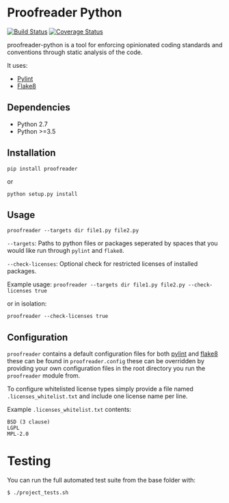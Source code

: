 # Proofreader Python

[![Build Status](https://alfred.elifesciences.org/buildStatus/icon?job=library-proofreader-python)](https://alfred.elifesciences.org/job/library-proofreader-python/) [![Coverage Status](https://coveralls.io/repos/github/elifesciences/proofreader-python/badge.svg?branch=initial_implementation)](https://coveralls.io/github/elifesciences/proofreader-python?branch=initial_implementation)

proofreader-python is a tool for enforcing opinionated coding standards and conventions through static analysis of the code.

It uses:
- [Pylint](https://github.com/PyCQA/pylint) 
- [Flake8](https://github.com/PyCQA/flake8)
    

Dependencies
------------

* Python 2.7
* Python >=3.5

Installation
------------

`pip install proofreader`

or

`python setup.py install`

Usage
-----

`proofreader --targets dir file1.py file2.py`

`--targets`: Paths to python files or packages seperated by spaces that you would like run through `pylint` and `flake8`.

`--check-licenses`: Optional check for restricted licenses of installed packages.

Example usage:
`proofreader --targets dir file1.py file2.py --check-licenses true`

or in isolation:

`proofreader --check-licenses true`

Configuration
-------------

`proofreader` contains a default configuration files for both [pylint](https://github.com/PyCQA/pylint) and [flake8](https://github.com/PyCQA/flake8) these can be found in `proofreader.config` these can be overridden by providing your own configuration files in the root directory you run the `proofreader` module from.

To configure whitelisted license types simply provide a file named `.licenses_whitelist.txt` and include one license name per line.

Example `.licenses_whitelist.txt` contents:

```
BSD (3 clause)
LGPL
MPL-2.0
```

Testing
=======

You can run the full automated test suite from the base folder with:

```
$ ./project_tests.sh
```
